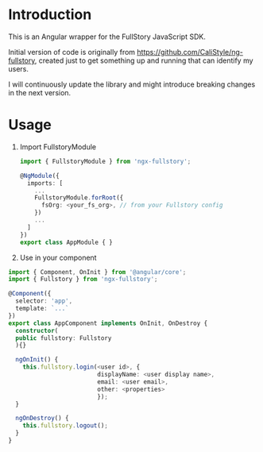 # Introduction

This is an Angular wrapper for the FullStory JavaScript SDK.

Initial version of code is originally from https://github.com/CaliStyle/ng-fullstory, created just to get something up and running that can identify my users.

I will continuously update the library and might introduce breaking changes in the next version.

# Usage

1. Import FullstoryModule

   ```typescript
   import { FullstoryModule } from 'ngx-fullstory';

   @NgModule({
     imports: [
       ...
       FullstoryModule.forRoot({
         fsOrg: <your_fs_org>, // from your Fullstory config
       })
       ...
     ]
   })
   export class AppModule { }
   ```

2. Use in your component

  ```typescript
  import { Component, OnInit } from '@angular/core';
  import { Fullstory } from 'ngx-fullstory';

  @Component({
    selector: 'app',
    template: `...`
  })
  export class AppComponent implements OnInit, OnDestroy {
    constructor(
    public fullstory: Fullstory
    ){}

    ngOnInit() {
      this.fullstory.login(<user id>, {
                           displayName: <user display name>,
                           email: <user email>,
                           other: <properties>
                           });
    }

    ngOnDestroy() {
      this.fullstory.logout();
    }
  }
  ```